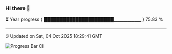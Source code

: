 ### Hi there 👋

⏳ Year progress { ██████████████████████▁▁▁▁▁▁▁▁ } 75.83 %

---

⏰ Updated on Sat, 04 Oct 2025 18:29:41 GMT

![Progress Bar CI](https://github.com/ZhaoGui/ZhaoGui/workflows/Progress%20Bar%20CI/badge.svg)
